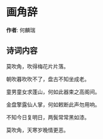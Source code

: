# 画角辞

**作者**: 何麟瑞

## 诗词内容

莫吹角，吹得梅花片片落。

朝吹暮吹吹不了，盘古不知坐成老。

童男童女求蓬山，何如此器束之高阁间。

金盘擎露仙人掌，何如敕断此声勿用响。

不知今日复明日，两鬓常常黑如漆。

莫吹角，天寒岁晚情更恶。


